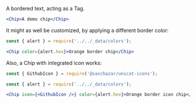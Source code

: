 A bordered text, acting as a Tag.

```jsx
<Chip>A demo chip</Chip>
```

It might as well be customized, by applying a different border color:

```jsx
const { alert } = require('../../_data/colors');

<Chip color={alert.hex}>Orange border chip</Chip>
```

Also, a Chip with integrated icon works:

```jsx
const { GithubIcon } = require('@saschazar/unicat-icons');

const { alert } = require('../../_data/colors');

<Chip icon={<GithubIcon />} color={alert.hex}>Orange border icon chip</Chip>
```
